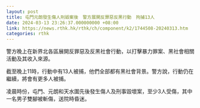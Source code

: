 ```yaml
---
layout: post
title: 屯門元朗發生傷人刑毀案後　警方展開反罪惡反黑行動　拘捕13人
date: 2024-03-13 23:26:37.000000000 +08:00
link: https://news.rthk.hk/rthk/ch/component/k2/1744508-20240313.htm
categories: rthk
---
```


警方晚上在新界北各區展開反罪惡及反黑社會行動，以打擊暴力罪案、黑社會相關活動及其收入來源。

截至晚上11時，行動中有13人被捕，他們全部都有黑社會背景。警方說，行動仍在繼續，將會有更多人被捕。

凌晨時份，屯門、元朗和天水圍先後發生傷人及刑事毀壞案，至少3人受傷，其中一名男子雙腳被斬傷，送院時昏迷。
